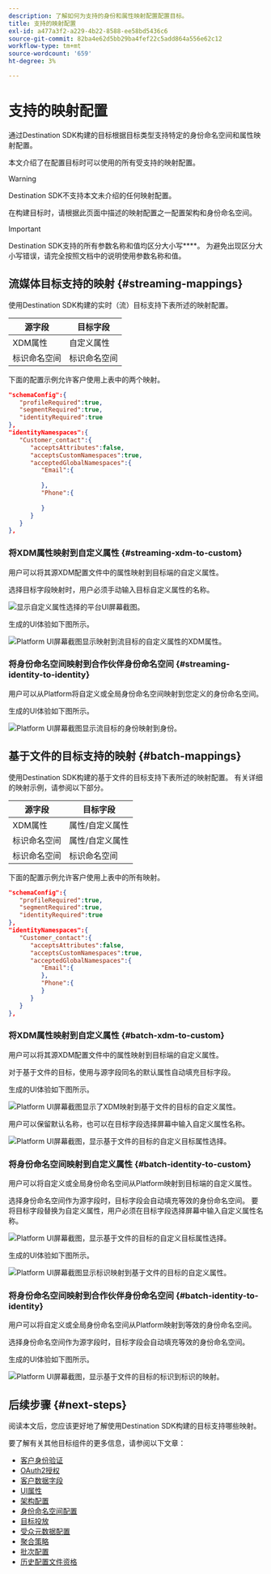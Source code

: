 ```yaml
---
description: 了解如何为支持的身份和属性映射配置配置目标。
title: 支持的映射配置
exl-id: a477a3f2-a229-4b22-8588-ee58bd5436c6
source-git-commit: 82ba4e62d5bb29ba4fef22c5add864a556e62c12
workflow-type: tm+mt
source-wordcount: '659'
ht-degree: 3%

---
```


# 支持的映射配置

通过Destination SDK构建的目标根据目标类型支持特定的身份命名空间和属性映射配置。

本文介绍了在配置目标时可以使用的所有受支持的映射配置。

>[!WARNING]
>
>Destination SDK不支持本文未介绍的任何映射配置。

在构建目标时，请根据此页面中描述的映射配置之一配置架构和身份命名空间。

>[!IMPORTANT]
>
>Destination SDK支持的所有参数名称和值均区分大小写&#x200B;****。 为避免出现区分大小写错误，请完全按照文档中的说明使用参数名称和值。

## 流媒体目标支持的映射 {#streaming-mappings}

使用Destination SDK构建的实时（流）目标支持下表所述的映射配置。

| 源字段 | 目标字段 |
| --- | --- |
| XDM属性 | 自定义属性 |
| 标识命名空间 | 标识命名空间 |

下面的配置示例允许客户使用上表中的两个映射。

```json
"schemaConfig":{
   "profileRequired":true,
   "segmentRequired":true,
   "identityRequired":true
},
"identityNamespaces":{
   "Customer_contact":{
      "acceptsAttributes":false,
      "acceptsCustomNamespaces":true,
      "acceptedGlobalNamespaces":{
         "Email":{
            
         },
         "Phone":{
            
         }
      }
   }
},
```

### 将XDM属性映射到自定义属性 {#streaming-xdm-to-custom}

用户可以将其源XDM配置文件中的属性映射到目标端的自定义属性。

选择目标字段映射时，用户必须手动输入目标自定义属性的名称。

![显示自定义属性选择的平台UI屏幕截图。](../../assets/functionality/destination-configuration/mapping-streaming-select-custom-attribute.png)

生成的UI体验如下图所示。

![Platform UI屏幕截图显示映射到流目标的自定义属性的XDM属性。](../../assets/functionality/destination-configuration/mapping-streaming-xdm-custom.png)

### 将身份命名空间映射到合作伙伴身份命名空间 {#streaming-identity-to-identity}

用户可以从Platform将自定义或全局身份命名空间映射到您定义的身份命名空间。

生成的UI体验如下图所示。

![Platform UI屏幕截图显示流目标的身份映射到身份。](../../assets/functionality/destination-configuration/mapping-streaming-identity-identity.png)

## 基于文件的目标支持的映射 {#batch-mappings}

使用Destination SDK构建的基于文件的目标支持下表所述的映射配置。 有关详细的映射示例，请参阅以下部分。

| 源字段 | 目标字段 |
| --- | --- |
| XDM属性 | 属性/自定义属性 |
| 标识命名空间 | 属性/自定义属性 |
| 标识命名空间 | 标识命名空间 |

下面的配置示例允许客户使用上表中的所有映射。

```json
"schemaConfig":{
   "profileRequired":true,
   "segmentRequired":true,
   "identityRequired":true
},
"identityNamespaces":{
   "Customer_contact":{
      "acceptsAttributes":false,
      "acceptsCustomNamespaces":true,
      "acceptedGlobalNamespaces":{
         "Email":{
         },
         "Phone":{
         }
      }
   }
},
```

### 将XDM属性映射到自定义属性 {#batch-xdm-to-custom}

用户可以将其源XDM配置文件中的属性映射到目标端的自定义属性。

对于基于文件的目标，使用与源字段同名的默认属性自动填充目标字段。

生成的UI体验如下图所示。

![Platform UI屏幕截图显示了XDM映射到基于文件的目标的自定义属性。](../../assets/functionality/destination-configuration/mapping-batch-xdm-custom.png)

用户可以保留默认名称，也可以在目标字段选择屏幕中输入自定义属性名称。

![Platform UI屏幕截图，显示基于文件的目标的自定义目标属性选择。](../../assets/functionality/destination-configuration/mapping-batch-custom-attribute.png)

### 将身份命名空间映射到自定义属性 {#batch-identity-to-custom}

用户可以将自定义或全局身份命名空间从Platform映射到目标端的自定义属性。

选择身份命名空间作为源字段时，目标字段会自动填充等效的身份命名空间。 要将目标字段替换为自定义属性，用户必须在目标字段选择屏幕中输入自定义属性名称。

![Platform UI屏幕截图，显示基于文件的目标的自定义目标属性选择。](../../assets/functionality/destination-configuration/mapping-batch-custom-attribute.png)

生成的UI体验如下图所示。

![Platform UI屏幕截图显示标识映射到基于文件的目标的自定义属性。](../../assets/functionality/destination-configuration/mapping-batch-identity-custom.png)

### 将身份命名空间映射到合作伙伴身份命名空间 {#batch-identity-to-identity}

用户可以将自定义或全局身份命名空间从Platform映射到等效的身份命名空间。

选择身份命名空间作为源字段时，目标字段会自动填充等效的身份命名空间。

生成的UI体验如下图所示。

![Platform UI屏幕截图，显示基于文件的目标的标识到标识的映射。](../../assets/functionality/destination-configuration/mapping-batch-identity-identity.png)


## 后续步骤 {#next-steps}

阅读本文后，您应该更好地了解使用Destination SDK构建的目标支持哪些映射。

要了解有关其他目标组件的更多信息，请参阅以下文章：

* [客户身份验证](customer-authentication.md)
* [OAuth2授权](oauth2-authorization.md)
* [客户数据字段](customer-data-fields.md)
* [UI属性](ui-attributes.md)
* [架构配置](schema-configuration.md)
* [身份命名空间配置](identity-namespace-configuration.md)
* [目标投放](destination-delivery.md)
* [受众元数据配置](audience-metadata-configuration.md)
* [聚合策略](aggregation-policy.md)
* [批次配置](batch-configuration.md)
* [历史配置文件资格](historical-profile-qualifications.md)
